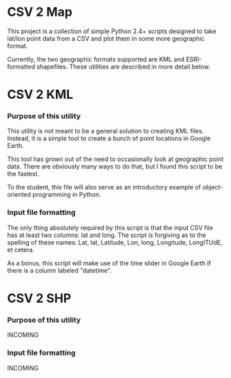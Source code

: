 # CSV 2 Map

This project is a collection of simple Python 2.4+ scripts designed to take lat/lon point data from a CSV and plot them in some more geographic format.

Currently, the two geographic formats supported are KML and ESRI-formatted shapefiles. These utilities are described in more detail below.

# CSV 2 KML

### Purpose of this utility
This utility is not meant to be a general solution to creating KML files. Instead, it is a simple tool to create a bunch of point locations in Google Earth.

This tool has grown out of the need to occasionally look at geographic point data. There are obviously many ways to do that, but I found this script to be the fastest.

To the student, this file will also serve as an introductory example of object-oriented programming in Python.

### Input file formatting
The only thing absolutely required by this script is that the input CSV file has at least two columns: lat and long. The script is forgiving as to the spelling of these names: Lat, lat, Latitude, Lon, long, Longitude, LongITUdE, et cetera.

As a bonus, this script will make use of the time slider in Google Earth if there is a column labeled "datetime".

# CSV 2 SHP

### Purpose of this utility

INCOMING

### Input file formatting

INCOMING
